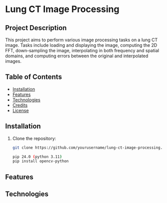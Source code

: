 # Lung CT Image Processing

## Project Description

This project aims to perform various image processing tasks on a lung CT image. Tasks include loading and displaying the image, computing the 2D FFT, down-sampling the image, interpolating in both frequency and spatial domains, and computing errors between the original and interpolated images.

## Table of Contents

- [Installation](#installation)
- [Features](#Features)
- [Technologies](#technologies)
- [Credits](#credits)
- [License](#license)

## Installation

1. Clone the repository:

   ```bash
   git clone https://github.com/yourusername/lung-ct-image-processing.git

   pip 24.0 (python 3.11)
   pip install opencv-python
   
## Features

## Technologies
